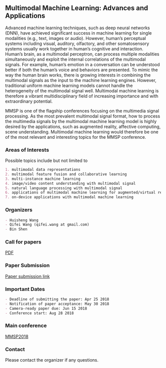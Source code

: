 ## Multimodal Machine Learning: Advances and Applications

Advanced machine learning techniques, such as deep neural networks (DNN), have achieved significant success in machine learning for single modalities (e.g., text, images or audio). However, human’s perceptual systems including visual, auditory, olfactory, and other somatosensory systems usually work together in human’s cognitive and interaction. Human’s brain, as a multimodal perceptron, can process multiple modalities simultaneously and exploit the internal correlations of the multimodal signals. For example, human’s emotion in a conversation can be understood better if both the human’s voice and behaviors are presented. To mimic the way the human brain works, there is growing interests in combining the multimodal signals as the input to the machine learning engines. However, traditional uniform machine learning models cannot handle the heterogeneity of the multimodal signal well. Multimodal machine learning is therefore a vibrant multidisciplinary field of increasing importance and with extraordinary potential.

MMSP is one of the flagship conferences focusing on the multimedia signal processing. As the most prevalent multimodal signal format, how to process the multimedia signals by the multimodal machine learning model is highly desired by the applications, such as augmented reality, affective computing, scene understanding. Multimodal machine learning would
therefore be one of the most relevant and interesting topics for the MMSP conference.

### Areas of Interests
Possible topics include but not limited to
```markdown
1. multimodal data representations
2. multimodal feature fusion and collaborative learning
3. multi-instance machine learning
4. image/video content understanding with multimodal signal
5. natural language processing with multimodal signal
6. applications of multimodal machine learning for augmented/virtual reality
7. on-device applications with multimodal machine learning
```

### Organizers
```markdown
- Huisheng Wang
- Qifei Wang (qifei.wang at gmail.com)
- Bin Shen
```

### Call for papers

[PDF](https://github.com/wangqifei/MMSP2018_MMML/edit/master/cfp_mmml_mmsp2018.pdf)

### Paper Submission
[Paper submission link](https://www.ece.ubc.ca/~mmsp2018/submission)

### Important Dates

```markdown
- Deadline of submitting the paper: Apr 25 2018
- Notification of paper acceptance: May 30 2018
- Camera-ready paper due: Jun 15 2018
- Conference start: Aug 28 2018
```

### Main conference

[MMSP2018](https://www.ece.ubc.ca/~mmsp2018/)

### Contact

Please contact the organizer if any questions.
